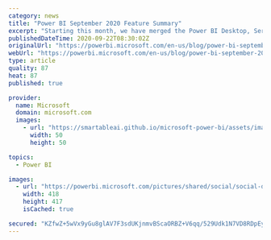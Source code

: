 ```yaml
---
category: news
title: "Power BI September 2020 Feature Summary"
excerpt: "Starting this month, we have merged the Power BI Desktop, Service and Mobile blogs so there is one overview of everything that is new in this month. For now, let us get started because we have exciting updates this month! Amongst others, in the analytics area, we introduce a preview of the Smart narratives"
publishedDateTime: 2020-09-22T08:30:02Z
originalUrl: "https://powerbi.microsoft.com/en-us/blog/power-bi-september-2020-feature-summary/"
webUrl: "https://powerbi.microsoft.com/en-us/blog/power-bi-september-2020-feature-summary/"
type: article
quality: 87
heat: 87
published: true

provider:
  name: Microsoft
  domain: microsoft.com
  images:
    - url: "https://smartableai.github.io/microsoft-power-bi/assets/images/organizations/microsoft.com-50x50.jpg"
      width: 50
      height: 50

topics:
  - Power BI

images:
  - url: "https://powerbi.microsoft.com/pictures/shared/social/social-default-image.png"
    width: 418
    height: 417
    isCached: true

secured: "KZfwZ+5wVx9yGu8glAV7F3sdUKjnmvBScaORBZ+V6qq/529Udk1N7VD8RDpEyjg81Fd4hHnTck3CahAaUfypQ7Ye9iaLyd7vlSrbOHvYpji5oXWWATeQes7kjzY0N3aSrFrJqKFkWQZ9FROuODxS2+hiqPFwZBjcysBOuvoAUJIKf7jH7dYzmNSTAnJ9Yuh+kZKQ9RDduMYfnDVbnDDNrd+/J5CSorUogRxNuqeR51Lf/Wijz9uSixL+LbkDDZj+g5ERznQ7XBIsrjvK9scc4cydz1AO3avi3fSpqOa3HqE25FCKGcN6vrpfCiRtX0sQSuQtz6DPrW3HIxGKsH7EB6k8vYYUksJdLtHGQ1IrTiU=;Q9C9verI23HIs5fAWiBTpw=="
---
```


